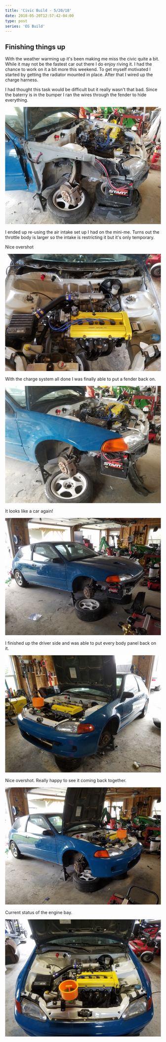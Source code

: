 ```yaml
---
title: 'Civic Build - 5/20/18'
date: 2018-05-20T12:57:42-04:00
type: post
series: 'EG Build'
---
```


## Finishing things up

With the weather warming up it's been making me miss the civic quite a bit. While it may not be the fastest car out there I do enjoy riving it. I had the chance to work on it a bit more this weekend. To get myself motivated I started by getting the radiator mounted in place. After that I wired up the charge harness.

I had thought this task would be difficult but it really wasn't that bad. Since the baterry is in the bumper I ran the wires through the fender to hide everything.

![](images/1.jpg)

I ended up re-using the air intake set up I had on the mini-me. Turns out the throttle body is larger so the intake is restricting it but it's only temporary.

Nice overshot

![](images/2.jpg)

With the charge system all done I was finally able to put a fender back on.

![](images/4.jpg)

It looks like a car again!

![](images/5.jpg)

I finished up the driver side and was able to put every body panel back on it.

![](images/6.jpg)

Nice overshot. Really happy to see it coming back together.

![](images/7.jpg)

Current status of the engine bay.

![](images/8.jpg)
